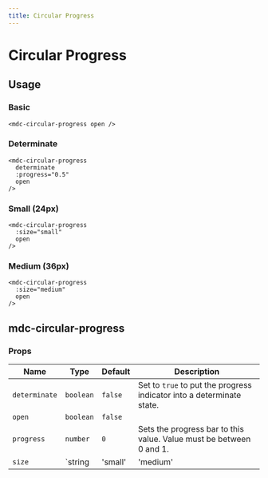 ```yaml
---
title: Circular Progress
---
```


# Circular Progress

<v-circular-progress-demo1 />

## Usage

### Basic

```vue
<mdc-circular-progress open />
```

### Determinate

```vue
<mdc-circular-progress
  determinate
  :progress="0.5"
  open
/>
```

### Small (24px)

```vue
<mdc-circular-progress
  :size="small"
  open
/>
```

### Medium (36px)

```vue
<mdc-circular-progress
  :size="medium"
  open
/>
```

## mdc-circular-progress

### Props

| Name | Type | Default | Description |
| ---- | ---- | ------- | ----------- |
| `determinate` | `boolean` | `false` | Set to `true` to put the progress indicator into a determinate state. |
| `open` | `boolean` | `false` |
| `progress` | `number` | `0` | Sets the progress bar to this value. Value must be between 0 and 1. |
| `size` | `string | 'small' | 'medium' | 'large'` | `'large'` |
